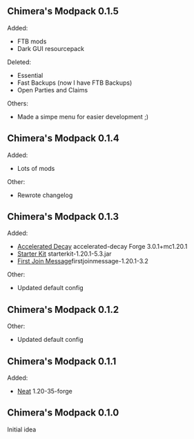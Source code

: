 ## Chimera's Modpack 0.1.5
Added:
- FTB mods
- Dark GUI resourcepack

Deleted:
- Essential
- Fast Backups (now I have FTB Backups)
- Open Parties and Claims

Others:
- Made a simpe menu for easier development ;)

## Chimera's Modpack 0.1.4
Added:
- Lots of mods

Other:
- Rewrote changelog

## Chimera's Modpack 0.1.3
Added:

- [Accelerated Decay](https://modrinth.com/mod/accelerated-decay) accelerated-decay Forge 3.0.1+mc1.20.1
- [Starter Kit](https://modrinth.com/mod/starter-kit) starterkit-1.20.1-5.3.jar
- [First Join Message](https://modrinth.com/mod/first-join-message)firstjoinmessage-1.20.1-3.2

Other:

- Updated default config

## Chimera's Modpack 0.1.2
Other:

- Updated default config

## Chimera's Modpack 0.1.1
Added:

- [Neat](https://modrinth.com/mod/neat) 1.20-35-forge

## Chimera's Modpack 0.1.0
Initial idea
